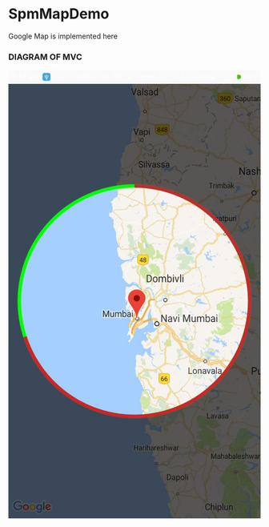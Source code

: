 # SpmMapDemo
Google Map is implemented here
### DIAGRAM OF MVC
![alt tag](https://github.com/spdobest/SpmMapDemo/blob/master/images/map_circle.jpeg)
